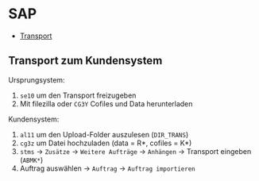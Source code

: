 # SAP
- [Transport](#transport-zum-kundensystem)

## Transport zum Kundensystem
Ursprungsystem:
1. `se10` um den Transport freizugeben
2. Mit filezilla oder `CG3Y` Cofiles und Data herunterladen

Kundensystem:
1. `al11` um den Upload-Folder auszulesen (`DIR_TRANS`)
2. `cg3z` um Datei hochzuladen (data = R*, cofiles = K*)
3. `stms` -> `Zusätze` -> `Weitere Aufträge` -> `Anhängen` -> Transport eingeben (`ABMK*`)
4. Auftrag auswählen -> `Auftrag` -> `Auftrag importieren`